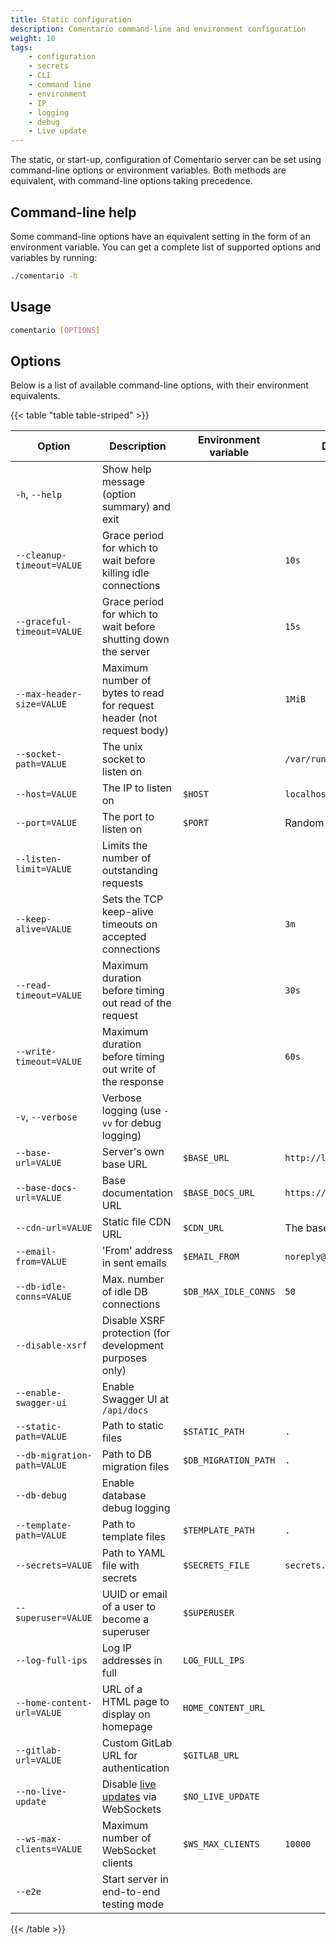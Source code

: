 ```yaml
---
title: Static configuration
description: Comentario command-line and environment configuration
weight: 10
tags:
    - configuration
    - secrets
    - CLI
    - command line
    - environment
    - IP
    - logging
    - debug
    - Live update
---
```


The static, or start-up, configuration of Comentario server can be set using command-line options or environment variables. Both methods are equivalent, with command-line options taking precedence.

<!--more-->

## Command-line help

Some command-line options have an equivalent setting in the form of an environment variable. You can get a complete list of supported options and variables by running:

```bash
./comentario -h
```

## Usage

```bash
comentario [OPTIONS]
```

## Options

Below is a list of available command-line options, with their environment equivalents.

{{< table "table table-striped" >}}

| Option                      | Description                                                                                               | Environment variable | Default value                 |
|-----------------------------|-----------------------------------------------------------------------------------------------------------|----------------------|-------------------------------|
| `-h`, `--help`              | Show help message (option summary) and exit                                                               |                      |                               |
| `--cleanup-timeout=VALUE`   | Grace period for which to wait before killing idle connections                                            |                      | `10s`                         |
| `--graceful-timeout=VALUE`  | Grace period for which to wait before shutting down the server                                            |                      | `15s`                         |
| `--max-header-size=VALUE`   | Maximum number of bytes to read for request header (not request body)                                     |                      | `1MiB`                        |
| `--socket-path=VALUE`       | The unix socket to listen on                                                                              |                      | `/var/run/comentario.sock`    |
| `--host=VALUE`              | The IP to listen on                                                                                       | `$HOST`              | `localhost`                   |
| `--port=VALUE`              | The port to listen on                                                                                     | `$PORT`              | Random port number            |
| `--listen-limit=VALUE`      | Limits the number of outstanding requests                                                                 |                      |                               |
| `--keep-alive=VALUE`        | Sets the TCP keep-alive timeouts on accepted connections                                                  |                      | `3m`                          |
| `--read-timeout=VALUE`      | Maximum duration before timing out read of the request                                                    |                      | `30s`                         |
| `--write-timeout=VALUE`     | Maximum duration before timing out write of the response                                                  |                      | `60s`                         |
| `-v`, `--verbose`           | Verbose logging (use `-vv` for debug logging)                                                             |                      |                               |
| `--base-url=VALUE`          | Server's own base URL                                                                                     | `$BASE_URL`          | `http://localhost:8080`       |
| `--base-docs-url=VALUE`     | Base documentation URL                                                                                    | `$BASE_DOCS_URL`     | `https://docs.comentario.app` |
| `--cdn-url=VALUE`           | Static file CDN URL                                                                                       | `$CDN_URL`           | The base URL                  |
| `--email-from=VALUE`        | 'From' address in sent emails                                                                             | `$EMAIL_FROM`        | `noreply@localhost`           |
| `--db-idle-conns=VALUE`     | Max. number of idle DB connections                                                                        | `$DB_MAX_IDLE_CONNS` | `50`                          |
| `--disable-xsrf`            | Disable XSRF protection (for development purposes only)                                                   |                      |                               |
| `--enable-swagger-ui`       | Enable Swagger UI at `/api/docs`                                                                          |                      |                               |
| `--static-path=VALUE`       | Path to static files                                                                                      | `$STATIC_PATH`       | `.`                           |
| `--db-migration-path=VALUE` | Path to DB migration files                                                                                | `$DB_MIGRATION_PATH` | `.`                           |
| `--db-debug`                | Enable database debug logging                                                                             |                      |                               |
| `--template-path=VALUE`     | Path to template files                                                                                    | `$TEMPLATE_PATH`     | `.`                           |
| `--secrets=VALUE`           | Path to YAML file with secrets                                                                            | `$SECRETS_FILE`      | `secrets.yaml`                |
| `--superuser=VALUE`         | UUID or email of a user to become a superuser                                                             | `$SUPERUSER`         |                               |
| `--log-full-ips`            | Log IP addresses in full                                                                                  | `LOG_FULL_IPS`       |                               |
| `--home-content-url=VALUE`  | URL of a HTML page to display on homepage                                                                 | `HOME_CONTENT_URL`   |                               |
| `--gitlab-url=VALUE`        | Custom GitLab URL for authentication                                                                      | `$GITLAB_URL`        |                               |
| `--no-live-update`          | Disable [live updates](/about/features/live-update) via WebSockets                                        | `$NO_LIVE_UPDATE`    |                               |
| `--ws-max-clients=VALUE`    | Maximum number of WebSocket clients                                                                       | `$WS_MAX_CLIENTS`    | `10000`                       |
| `--e2e`                     | Start server in end-to-end testing mode                                                                   |                      |                               |
{{< /table >}}
